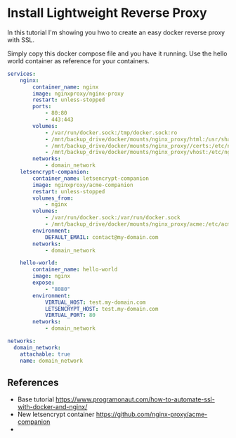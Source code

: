 # Install Lightweight Reverse Proxy

In this tutorial I'm showing you hwo to create an easy docker reverse proxy with SSL.

Simply copy this docker compose file and you have it running. Use the hello world container as reference for your containers.

```yaml
services:
    nginx:
        container_name: nginx
        image: nginxproxy/nginx-proxy
        restart: unless-stopped
        ports:
            - 80:80
            - 443:443
        volumes:
            - /var/run/docker.sock:/tmp/docker.sock:ro
            - /mnt/backup_drive/docker/mounts/nginx_proxy/html:/usr/share/nginx/html
            - /mnt/backup_drive/docker/mounts/nginx_proxy//certs:/etc/nginx/certs
            - /mnt/backup_drive/docker/mounts/nginx_proxy/vhost:/etc/nginx/vhost.d
        networks:
            - domain_network
    letsencrypt-companion:
        container_name: letsencrypt-companion
        image: nginxproxy/acme-companion
        restart: unless-stopped
        volumes_from:
            - nginx
        volumes:
            - /var/run/docker.sock:/var/run/docker.sock
            - /mnt/backup_drive/docker/mounts/nginx_proxy/acme:/etc/acme.sh
        environment:
            DEFAULT_EMAIL: contact@my-domain.com
        networks:
            - domain_network

    hello-world:
        container_name: hello-world
        image: nginx
        expose:
            - "8080"
        environment:
            VIRTUAL_HOST: test.my-domain.com
            LETSENCRYPT_HOST: test.my-domain.com
            VIRTUAL_PORT: 80
        networks:
            - domain_network

networks:
  domain_network:
    attachable: true
    name: domain_network
```

## References
* Base tutorial https://www.programonaut.com/how-to-automate-ssl-with-docker-and-nginx/
* New letsencrypt container https://github.com/nginx-proxy/acme-companion
* 
